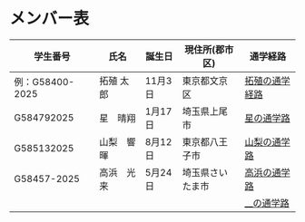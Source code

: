 # メンバー表

|学生番号|氏名|誕生日|現住所(郡市区)|通学経路|
|---|---|---|---|---|
|例：G58400-2025|拓殖 太郎|11月3日|東京都文京区|[拓殖の通学経路](route00.md)|
|G584792025|星　晴翔|1月17日|埼玉県上尾市| [星の通学路](route01.md)|
|G585132025|山梨　響暉|8月12日|東京都八王子市 | [山梨の通学路](route02.md)|
|G58457-2025|高浜　光来|5月24日|埼玉県さいたま市| [高浜の通学路](route03.md)|
| | | | | [__の通学路](route04.md)|
